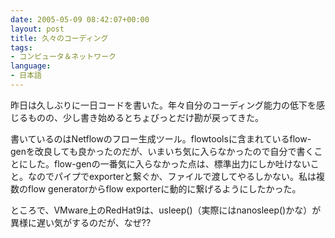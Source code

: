 ```yaml
---
date: 2005-05-09 08:42:07+00:00
layout: post
title: 久々のコーディング
tags:
- コンピュータ＆ネットワーク
language:
- 日本語
---
```


昨日は久しぶりに一日コードを書いた。年々自分のコーディング能力の低下を感じるものの、少し書き始めるとちょびっとだけ勘が戻ってきた。

書いているのはNetflowのフロー生成ツール。flowtoolsに含まれているflow-genを改良しても良かったのだが、いまいち気に入らなかったので自分で書くことにした。flow-genの一番気に入らなかった点は、標準出力にしか吐けないこと。なのでパイプでexporterと繋ぐか、ファイルで渡してやるしかない。私は複数のflow generatorからflow exporterに動的に繋げるようにしたかった。

ところで、VMware上のRedHat9は、usleep()（実際にはnanosleep()かな）が異様に遅い気がするのだが、なぜ??
